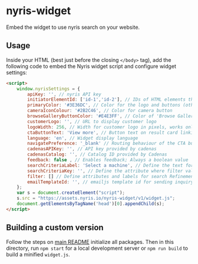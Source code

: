 # nyris-widget

Embed the widget to use nyris search on your website.

## Usage

Inside your HTML (best just before the closing ```</body>``` tag), add the following code to embed the Nyris widget script and configure widget settings:

```html
<script>
    window.nyrisSettings = {
        apiKey: '', // nyris API key
        initiatorElementId: ['id-1','id-2'], // IDs of HTML elements that trigger the widget; array with a single ID or multiple IDs
        primaryColor: '#3E36DC', // Color for the logo and buttons (other than camera  and browse gallery buttons)
        cameraIconColour: '#2B2C46', // Color for camera button
        browseGalleryButtonColor: '#E4E3FF', // Color of 'Browse Gallery' button in mobile view
        customerLogo: '', // URL to display customer logo
        logoWidth: 256, // Width for customer logo in pixels, works only with customerLogo
        ctaButtonText: 'View more', // Button text on result card linking to product details web page
        language: 'en', // Widget display language
        navigatePreference: '_blank' // Routing behaviour of the CTA button, open in current/new tab
        cadenasAPIKey: '', // API key provided by cadenas
        cadenasCatalog: '', // Catalog ID provided by Cadenas
        feedback: false , // Enables feedback; Always a boolean value   
        searchCriteriaLabel: 'Select a machine', // Define the text for search criteria pop-up
        searchCriteriaKey: '', // Define the attribute where filter values are stored
        filter: [] // Define attributes and labels for search Refinements e.g. [{label: 'Brand', field: 'brand' }]
        emailTemplateId: '', // emailjs template id for sending inquiry support email
    };
    var s = document.createElement("script");
    s.src = "https://assets.nyris.io/nyris-widget/v1/widget.js";
    document.getElementsByTagName('head')[0].appendChild(s);
</script>

```

## Building a custom version

Follow the steps on [main README](../../README.md) initialize all packages.
Then in this directory, run `npm start` for a local development server or  `npm run build` to build a minified `widget.js`.
